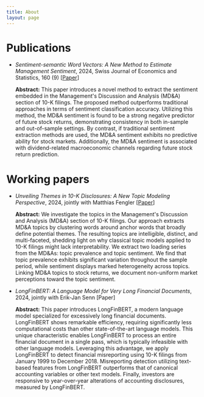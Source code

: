 ```yaml
---
title: About
layout: page
---
```


<style> ul li { margin-bottom: 10px; } </style>

# Publications
* _Sentiment-semantic Word Vectors: A New Method to Estimate Management Sentiment_, 2024, Swiss Journal of Economics and Statistics, 160 (9) [[Paper](https://sjes.springeropen.com/articles/10.1186/s41937-024-00126-1)]
  
  **Abstract:** This paper introduces a novel method to extract the sentiment embedded in the Management's Discussion and Analysis (MD&A) section of 10-K filings. The proposed method outperforms traditional approaches in terms of sentiment classification accuracy. Utilizing this method, the MD&A sentiment is found to be a strong negative predictor of future stock returns, demonstrating consistency in both in-sample and out-of-sample settings. By contrast, if traditional sentiment extraction methods are used, the MD&A sentiment exhibits no predictive ability for stock markets. Additionally, the MD&A sentiment is associated with dividend-related macroeconomic channels regarding future stock return prediction.

# Working papers
* _Unveiling Themes in 10-K Disclosures: A New Topic Modeling Perspective_, 2024, jointly with Matthias Fengler [[Paper](https://econpapers.repec.org/paper/usgeconwp/2023_3a07.htm)]

  **Abstract:** We investigate the topics in the Management's Discussion and Analysis (MD&A) section of 10-K filings. Our approach extracts MD&A topics by clustering words around anchor words that broadly define potential themes. The resulting topics are intelligible, distinct, and multi-faceted, shedding light on why classical topic models applied to 10-K filings might lack interpretability. We extract two loading series from the MD&As: topic prevalence and topic sentiment. We find that topic prevalence exhibits significant variation throughout the sample period, while sentiment displays marked heterogeneity across topics. Linking MD&A topics to stock returns, we document non-uniform market perceptions toward the topic sentiment.
  
* _LongFinBERT: A Language Model for Very Long Financial Documents_, 2024, jointly with Erik-Jan Senn [Paper]

  **Abstract:** This paper introduces LongFinBERT, a modern language model specialized for excessively long financial documents. LongFinBERT shows remarkable efficiency, requiring significantly less computational costs than other state-of-the-art language models. This unique characteristic enables LongFinBERT to process an entire financial document in a single pass, which is typically infeasible with other language models. Leveraging this advantage, we apply LongFinBERT to detect financial misreporting using 10-K filings from January 1999 to December 2018. Misreporting detection utilizing text-based features from LongFinBERT outperforms that of canonical accounting variables or other text models. Finally, investors are responsive to year-over-year alterations of accounting disclosures, measured by LongFinBERT.
